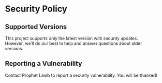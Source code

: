﻿# Security Policy

## Supported Versions

This project supports only the latest version with security updates. However, we'll do our best to help and answer
questions about older versions.

## Reporting a Vulnerability

Contact Prophet Lamb to report a security vulnerability. You will be thanked!
